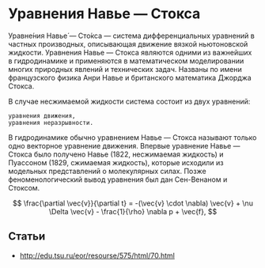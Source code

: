 # Уравнения Навье — Стокса

Уравне́ния Навье́ — Сто́кса — система дифференциальных уравнений в частных производных, описывающая движение вязкой ньютоновской жидкости. Уравнения Навье — Стокса являются одними из важнейших в гидродинамике и применяются в математическом моделировании многих природных явлений и технических задач. Названы по имени французского физика Анри Навье и британского математика Джорджа Стокса.

В случае несжимаемой жидкости система состоит из двух уравнений:

    уравнения движения,
    уравнения неразрывности.

В гидродинамике обычно уравнением Навье — Стокса называют только одно векторное уравнение движения. Впервые уравнение Навье — Стокса было получено Навье (1822, несжимаемая жидкость) и Пуассоном (1829, сжимаемая жидкость), которые исходили из модельных представлений о молекулярных силах. Позже феноменологический вывод уравнения был дан Сен-Венаном и Стоксом.

$$
\frac{\partial \vec{v}}{\partial t} = -(\vec{v} \cdot \nabla) \vec{v} + \nu \Delta \vec{v} - \frac{1}{\rho} \nabla p + \vec{f},
$$


## Статьи

- http://edu.tsu.ru/eor/resourse/575/html/70.html